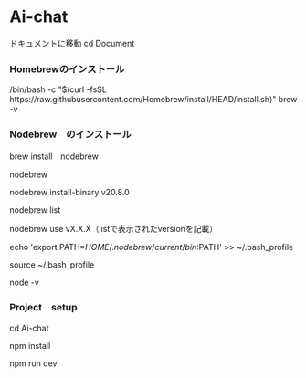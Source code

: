 # Ai-chat

ドキュメントに移動
cd Document

<h3>Homebrewのインストール</h3>
/bin/bash -c "$(curl -fsSL https://raw.githubusercontent.com/Homebrew/install/HEAD/install.sh)"
brew -v 

<h3>Nodebrew　のインストール</h3>

brew install　nodebrew

nodebrew

nodebrew install-binary v20.8.0

nodebrew list 

nodebrew use vX.X.X（listで表示されたversionを記載）

echo 'export PATH=$HOME/.nodebrew/current/bin:$PATH' >> ~/.bash_profile 

source ~/.bash_profile

node -v

<h3>Project　setup</h3>

cd Ai-chat

npm install 

npm run dev 




